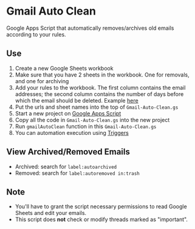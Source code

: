 # Gmail Auto Clean

Google Apps Script that automatically removes/archives old emails according to your rules.

## Use

1. Create a new Google Sheets workbook
2. Make sure that you have 2 sheets in the workbook. One for removals, and one for archiving
3. Add your rules to the workbook. The first column contains the email addresses; the second column contains the number of days before which the email should be deleted. Example [here](https://docs.google.com/spreadsheets/d/14dva-9d6e6Iiut_JGd-SVL_8druhAMerQXEqRqb1Iuk/edit?usp=sharing)
4. Put the urls and sheet names into the top of `Gmail-Auto-Clean.gs`
5. Start a new project on [Google Apps Script](https://script.google.com/home)
6. Copy all the code in `Gmail-Auto-Clean.gs` into the new project
7. Run `gmailAutoClean` function in this `Gmail-Auto-Clean.gs`
8. You can automation execution using [Triggers](https://script.google.com/home/triggers)

## View Archived/Removed Emails

* Archived: search for `label:autoarchived`
* Removed: search for `label:autoremoved in:trash`

## Note

* You'll have to grant the script necessary permissions to read Google Sheets and edit your emails.
* This script does **not** check or modify threads marked as "important".
